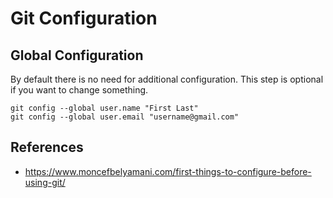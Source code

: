 # Git Configuration

## Global Configuration

By default there is no need for additional configuration. This step is optional if you want to change something.
```
git config --global user.name "First Last"
git config --global user.email "username@gmail.com"
```

## References

- https://www.moncefbelyamani.com/first-things-to-configure-before-using-git/
